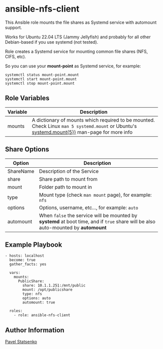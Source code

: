 ansible-nfs-client
==================

This Ansible role mounts the file shares as Systemd service with automount support.

Works for Ubuntu 22.04 LTS (Jammy Jellyfish) and probably for all other Debian-based if you use systemd (not tested).

Role creates a Systemd service for mounting common file shares (NFS, CIFS, etc).

So you can use your **mount-point** as Systemd service, for example:

    systemctl status mount-point.mount
    systemctl start mount-point.mount
    systemctl stop mount-point.mount


Role Variables
--------------

| Variable    | Description        |
|-------------|--------------------|
| mounts      | A dictionary of mounts which required to be mounted. Check Linux `man 5 systemd.mount` or Ubuntu's [systemd.mount(5))](https://manpages.ubuntu.com/manpages/jammy/man5/systemd.mount.5.html) man-page for more info |


Share Options
-------------

| Option      | Description                |
|-------------|----------------------------|
| ShareName   | Description of the Service |
| share       | Share path to mount from   |
| mount       | Folder path to mount in    |
| type        | Mount type (check `man mount` page), for example: `nfs` |
| options     | Options, username, etc..., for example: `auto`  |
| automount   | When `false` the service will be mounted by **systemd** at boot time, and if `true` share will be also auto-mounted by **automount** |


Example Playbook
----------------

    - hosts: localhost
      become: true
      gather_facts: yes

      vars:
        mounts:
          PublicShare:
            share: 10.1.1.251:/mnt/public
            mount: /opt/publicshare
            type: nfs
            options: auto
            automount: true

      roles:
        - role: ansible-nfs-client


Author Information
------------------
[Pavel Statsenko](https://github.com/prostopasta)

